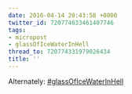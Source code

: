 ```yaml
---
date: 2016-04-14 20:43:58 +0000
twitter_id: 720774633461407746
tags:
- micropost
- glassOfIceWaterInHell
thread_to: 720774331979026434
title: ''
---
```


Alternately: [#glassOfIceWaterInHell](https://twitter.com/hashtag/glassOfIceWaterInHell)
